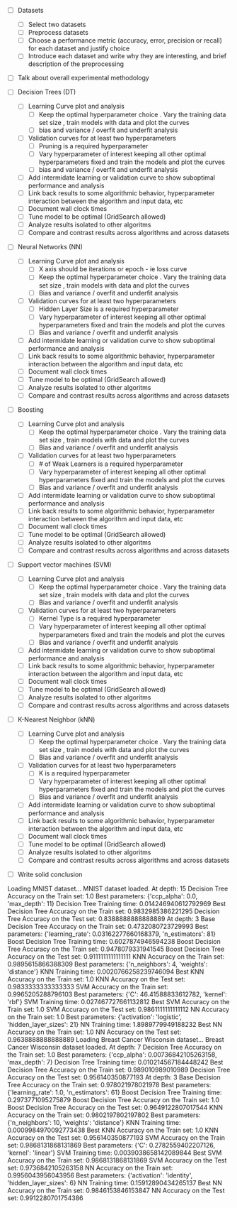 - [ ] Datasets
    - [ ] Select two datasets
    - [ ] Preprocess datasets
    - [ ] Choose a performance metric (accuracy, error, precision or recall) for each dataset and justify choice
    - [ ] Introduce each dataset and write why they are interesting, and brief description of the preprocessing
- [ ] Talk about overall experimental methodology
- [ ] Decision Trees (DT)
    - [ ] Learning Curve plot and analysis
        - [ ] Keep the optimal hyperparameter choice . Vary the training data set size , train models with data and plot the curves
        - [ ] bias and variance / overfit and underfit analysis
    - [ ] Validation curves for at least two hyperparameters
        - [ ] Pruning is a required hyperparameter
        - [ ] Vary hyperparameter of interest keeping all other optimal hyperparameters fixed and train the models and plot the curves 
        - [ ] bias and variance / overfit and underfit analysis
    - [ ] Add intermidate learning or validation curve to show suboptimal performance and analysis
    - [ ] Link back results to some algorithmic behavior, hyperparameter interaction between the algorithm and input data, etc
    - [ ] Document wall clock times
    - [ ] Tune model to be optimal (GridSearch allowed)
    - [ ] Analyze results isolated to other algoritms
    - [ ] Compare and contrast results across algorithms and across datasets
- [ ] Neural Networks (NN)
    - [ ] Learning Curve plot and analysis
        - [ ] X axis should be iterations or epoch - ie loss curve
        - [ ] Keep the optimal hyperparameter choice . Vary the training data set size , train models with data and plot the curves
        - [ ] Bias and variance / overfit and underfit analysis
    - [ ] Validation curves for at least two hyperparameters
        - [ ] Hidden Layer Size is a required hyperparameter
        - [ ] Vary hyperparameter of interest keeping all other optimal hyperparameters fixed and train the models and plot the curves 
        - [ ] Bias and variance / overfit and underfit analysis
    - [ ] Add intermidate learning or validation curve to show suboptimal performance and analysis
    - [ ] Link back results to some algorithmic behavior, hyperparameter interaction between the algorithm and input data, etc
    - [ ] Document wall clock times
    - [ ] Tune model to be optimal (GridSearch allowed)
    - [ ] Analyze results isolated to other algoritms
    - [ ] Compare and contrast results across algorithms and across datasets
- [ ] Boosting
    - [ ] Learning Curve plot and analysis
        - [ ] Keep the optimal hyperparameter choice . Vary the training data set size , train models with data and plot the curves
        - [ ] Bias and variance / overfit and underfit analysis
    - [ ] Validation curves for at least two hyperparameters
        - [ ] \# of Weak Learners is a required hyperparameter
        - [ ] Vary hyperparameter of interest keeping all other optimal hyperparameters fixed and train the models and plot the curves 
        - [ ] Bias and variance / overfit and underfit analysis
    - [ ] Add intermidate learning or validation curve to show suboptimal performance and analysis
    - [ ] Link back results to some algorithmic behavior, hyperparameter interaction between the algorithm and input data, etc
    - [ ] Document wall clock times
    - [ ] Tune model to be optimal (GridSearch allowed)
    - [ ] Analyze results isolated to other algoritms
    - [ ] Compare and contrast results across algorithms and across datasets
- [ ] Support vector machines (SVM)
    - [ ] Learning Curve plot and analysis
        - [ ] Keep the optimal hyperparameter choice . Vary the training data set size , train models with data and plot the curves
        - [ ] Bias and variance / overfit and underfit analysis
    - [ ] Validation curves for at least two hyperparameters
        - [ ] Kernel Type is a required hyperparameter
        - [ ] Vary hyperparameter of interest keeping all other optimal hyperparameters fixed and train the models and plot the curves 
        - [ ] Bias and variance / overfit and underfit analysis
    - [ ] Add intermidate learning or validation curve to show suboptimal performance and analysis
    - [ ] Link back results to some algorithmic behavior, hyperparameter interaction between the algorithm and input data, etc
    - [ ] Document wall clock times
    - [ ] Tune model to be optimal (GridSearch allowed)
    - [ ] Analyze results isolated to other algoritms
    - [ ] Compare and contrast results across algorithms and across datasets
- [ ] K-Nearest Neighbor (kNN)
    - [ ] Learning Curve plot and analysis
        - [ ] Keep the optimal hyperparameter choice . Vary the training data set size , train models with data and plot the curves
        - [ ] Bias and variance / overfit and underfit analysis
    - [ ] Validation curves for at least two hyperparameters
        - [ ] K is a required hyperparameter
        - [ ] Vary hyperparameter of interest keeping all other optimal hyperparameters fixed and train the models and plot the curves 
        - [ ] Bias and variance / overfit and underfit analysis
    - [ ] Add intermidate learning or validation curve to show suboptimal performance and analysis
    - [ ] Link back results to some algorithmic behavior, hyperparameter interaction between the algorithm and input data, etc
    - [ ] Document wall clock times
    - [ ] Tune model to be optimal (GridSearch allowed)
    - [ ] Analyze results isolated to other algoritms
    - [ ] Compare and contrast results across algorithms and across datasets
- [ ] Write solid conclusion



Loading MNIST dataset...
MNIST dataset loaded.
At depth: 15
Decision Tree Accuracy on the Train set:  1.0
Best parameters: {'ccp_alpha': 0.0, 'max_depth': 11}
Decision Tree Training time: 0.014246940612792969
Best Decision Tree Accuracy on the Train set:  0.9832985386221295
Decision Tree Accuracy on the Test set:  0.8388888888888889
At depth: 3
Base Decision Tree Accuracy on the Train set:  0.4732080723729993
Best parameters: {'learning_rate': 0.03162277660168379, 'n_estimators': 81}
Boost Decision Tree Training time: 0.6027874946594238
Boost Decision Tree Accuracy on the Train set:  0.9478079331941545
Boost Decision Tree Accuracy on the Test set:  0.9111111111111111
KNN Accuracy on the Train set:  0.9895615866388309
Best parameters: {'n_neighbors': 4, 'weights': 'distance'}
KNN Training time: 0.0020766258239746094
Best KNN Accuracy on the Train set:  1.0
KNN Accuracy on the Test set:  0.9833333333333333
SVM Accuracy on the Train set:  0.9965205288796103
Best parameters: {'C': 46.41588833612782, 'kernel': 'rbf'}
SVM Training time: 0.027467727661132812
Best SVM Accuracy on the Train set:  1.0
SVM Accuracy on the Test set:  0.9861111111111112
NN Accuracy on the Train set:  1.0
Best parameters: {'activation': 'logistic', 'hidden_layer_sizes': 21}
NN Training time: 1.8989779949188232
Best NN Accuracy on the Train set:  1.0
NN Accuracy on the Test set:  0.9638888888888889
Loading Breast Cancer Wisconsin dataset...
Breast Cancer Wisconsin dataset loaded.
At depth: 7
Decision Tree Accuracy on the Train set:  1.0
Best parameters: {'ccp_alpha': 0.00736842105263158, 'max_depth': 7}
Decision Tree Training time: 0.010214567184448242
Best Decision Tree Accuracy on the Train set:  0.989010989010989
Decision Tree Accuracy on the Test set:  0.956140350877193
At depth: 3
Base Decision Tree Accuracy on the Train set:  0.978021978021978
Best parameters: {'learning_rate': 1.0, 'n_estimators': 61}
Boost Decision Tree Training time: 0.2973771095275879
Boost Decision Tree Accuracy on the Train set:  1.0
Boost Decision Tree Accuracy on the Test set:  0.9649122807017544
KNN Accuracy on the Train set:  0.9802197802197802
Best parameters: {'n_neighbors': 10, 'weights': 'distance'}
KNN Training time: 0.0009984970092773438
Best KNN Accuracy on the Train set:  1.0
KNN Accuracy on the Test set:  0.956140350877193
SVM Accuracy on the Train set:  0.9868131868131869
Best parameters: {'C': 0.2782559402207126, 'kernel': 'linear'}
SVM Training time: 0.0039038658142089844
Best SVM Accuracy on the Train set:  0.9868131868131869
SVM Accuracy on the Test set:  0.9736842105263158
NN Accuracy on the Train set:  0.9956043956043956
Best parameters: {'activation': 'identity', 'hidden_layer_sizes': 6}
NN Training time: 0.15912890434265137
Best NN Accuracy on the Train set:  0.9846153846153847
NN Accuracy on the Test set:  0.9912280701754386
